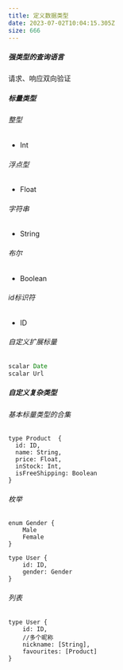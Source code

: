 ```yaml
---
title: 定义数据类型
date: 2023-07-02T10:04:15.305Z
size: 666
---
```

##### 强类型的查询语言

请求、响应双向验证

##### 标量类型

###### 整型

- Int

###### 浮点型

- Float

###### 字符串

- String

###### 布尔

- Boolean

###### id标识符

- ID

###### 自定义扩展标量

```js
scalar Date
scalar Url
```

##### 自定义复杂类型

###### 基本标量类型的合集

```shell
type Product  {
  id: ID,
  name: String,
  price: Float,
  inStock: Int,
  isFreeShipping: Boolean
}
```

###### 枚举

```shell
enum Gender {
	Male
	Female
}

type User {
	id: ID,
	gender: Gender
}
```

###### 列表

```shell
type User {
	id: ID,
	//多个昵称
	nickname: [String],
	favourites: [Product]
}
```

